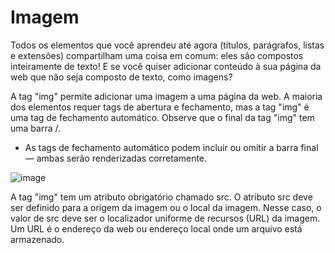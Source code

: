 # Imagem

Todos os elementos que você aprendeu até agora (títulos, parágrafos, listas e extensões) compartilham uma coisa em comum: eles são compostos inteiramente de texto! E se você quiser adicionar conteúdo à sua página da web que não seja composto de texto, como imagens?

A tag "img" permite adicionar uma imagem a uma página da web. A maioria dos elementos requer tags de abertura e fechamento, mas a tag "img" é uma tag de fechamento automático. Observe que o final da tag "img" tem uma barra /.
* As tags de fechamento automático podem incluir ou omitir a barra final — ambas serão renderizadas corretamente.

![image](https://user-images.githubusercontent.com/85000470/176257574-52228d0b-f422-44d8-9cb3-deea592991da.png)

A tag "img" tem um atributo obrigatório chamado src. O atributo src deve ser definido para a origem da imagem ou o local da imagem. Nesse caso, o valor de src deve ser o localizador uniforme de recursos (URL) da imagem. Um URL é o endereço da web ou endereço local onde um arquivo está armazenado.

